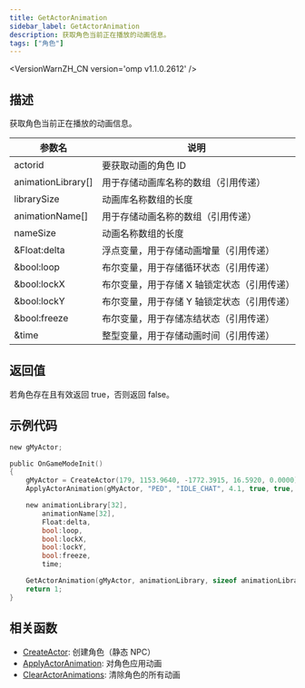 ```yaml
---
title: GetActorAnimation
sidebar_label: GetActorAnimation
description: 获取角色当前正在播放的动画信息。
tags: ["角色"]
---
```


<VersionWarnZH_CN version='omp v1.1.0.2612' />

## 描述

获取角色当前正在播放的动画信息。

| 参数名             | 说明                                        |
| ------------------ | ------------------------------------------- |
| actorid            | 要获取动画的角色 ID                         |
| animationLibrary[] | 用于存储动画库名称的数组（引用传递）        |
| librarySize        | 动画库名称数组的长度                        |
| animationName[]    | 用于存储动画名称的数组（引用传递）          |
| nameSize           | 动画名称数组的长度                          |
| &Float:delta       | 浮点变量，用于存储动画增量（引用传递）      |
| &bool:loop         | 布尔变量，用于存储循环状态（引用传递）      |
| &bool:lockX        | 布尔变量，用于存储 X 轴锁定状态（引用传递） |
| &bool:lockY        | 布尔变量，用于存储 Y 轴锁定状态（引用传递） |
| &bool:freeze       | 布尔变量，用于存储冻结状态（引用传递）      |
| &time              | 整型变量，用于存储动画时间（引用传递）      |

## 返回值

若角色存在且有效返回 true，否则返回 false。

## 示例代码

```c
new gMyActor;

public OnGameModeInit()
{
    gMyActor = CreateActor(179, 1153.9640, -1772.3915, 16.5920, 0.0000);
    ApplyActorAnimation(gMyActor, "PED", "IDLE_CHAT", 4.1, true, true, true, true, 0);

    new animationLibrary[32],
        animationName[32],
        Float:delta,
        bool:loop,
        bool:lockX,
        bool:lockY,
        bool:freeze,
        time;

    GetActorAnimation(gMyActor, animationLibrary, sizeof animationLibrary, animationName, sizeof animationName, delta, loop, lockX, lockY, freeze, time);
    return 1;
}
```

## 相关函数

- [CreateActor](CreateActor): 创建角色（静态 NPC）
- [ApplyActorAnimation](ApplyActorAnimation): 对角色应用动画
- [ClearActorAnimations](ClearActorAnimations): 清除角色的所有动画
